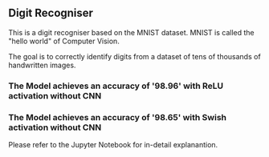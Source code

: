 ## Digit Recogniser

This is a digit recogniser based on the MNIST dataset.
MNIST is called the "hello world" of Computer Vision.

The goal is to correctly identify digits from a dataset of tens of thousands of handwritten images.

### The Model achieves an accuracy of '98.96' with ReLU activation without CNN

### The Model achieves an accuracy of '98.65' with Swish activation without CNN

Please refer to the Jupyter Notebook for in-detail explanantion.
